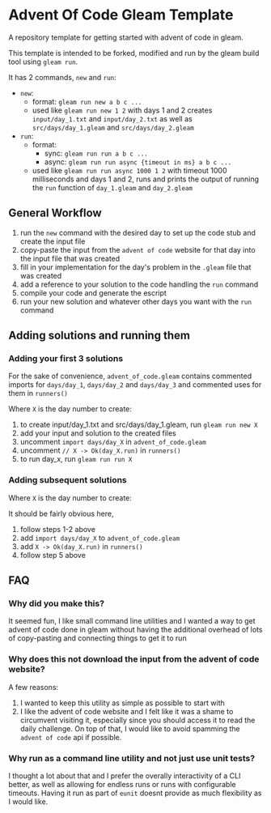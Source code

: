 # Advent Of Code Gleam Template

A repository template for getting started with advent of code in gleam.

This template is intended to be forked, modified and run by the gleam build tool using `gleam run`.

It has 2 commands, `new` and `run`:

- `new`:
  - format: `gleam run new a b c ...`
  - used like `gleam run new 1 2` with days 1 and 2 creates `input/day_1.txt` and `input/day_2.txt` as well as `src/days/day_1.gleam` and `src/days/day_2.gleam`
- `run`:
  - format:
    - sync: `gleam run run a b c ...`
    - async: `gleam run run async {timeout in ms} a b c ...`
  - used like `gleam run run async 1000 1 2` with timeout 1000 milliseconds and days 1 and 2, runs and prints the output of running the `run` function of `day_1.gleam` and `day_2.gleam`

## General Workflow

1. run the `new` command with the desired day to set up the code stub and create the input file
2. copy-paste the input from the `advent of code` website for that day into the input file that was created
3. fill in your implementation for the day's problem in the `.gleam` file that was created
4. add a reference to your solution to the code handling the `run` command
5. compile your code and generate the escript
6. run your new solution and whatever other days you want with the `run` command

## Adding solutions and running them

### Adding your first 3 solutions

For the sake of convenience,   `advent_of_code.gleam` contains commented imports for `days/day_1`, `days/day_2` and `days/day_3` and commented uses for them in  `runners()`

Where `X` is the day number to create:

1. to create input/day_1.txt and src/days/day_1.gleam, run `gleam run new X`
2. add your input and solution to the created files
3. uncomment `import days/day_X` in `advent_of_code.gleam`
4. uncomment  `// X -> Ok(day_X.run)` in `runners()`
5. to run day_x, run `gleam run run X`

### Adding subsequent solutions

Where `X` is the day number to create:

It should be fairly obvious here,

1. follow steps 1-2 above
1. add `import days/day_X` to `advent_of_code.gleam`
2. add  `X -> Ok(day_X.run)` in `runners()`
3. follow step 5 above

## FAQ

### Why did you make this?

It seemed fun, I like small command line utilities and I wanted a way to get advent of code done in gleam without having the additional overhead of lots of copy-pasting and connecting things to get it to run

### Why does this not download the input from the advent of code website?

A few reasons:

1. I wanted to keep this utility as simple as possible to start with
2. I like the advent of code website and I felt like it was a shame to circumvent visiting it, especially since you should access it to read the daily challenge. On top of that, I would like to avoid spamming the `advent of code` api if possible.

### Why run as a command line utility and not just use unit tests?

I thought a lot about that and I prefer the overally interactivity of a CLI better, as well as allowing for endless runs or runs with configurable timeouts. Having it run as part of `eunit` doesnt provide as much flexibility as I would like.
